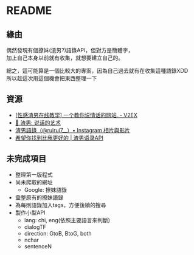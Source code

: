 # README

## 緣由

偶然發現有個撩妹(渣男?)語錄API，但對方是簡體字，  
加上自己本身以前就有收集，就想要建立自己的。  

總之，這可能算是一個比較大的專案，因為自己過去就有在收集這種語錄XDD  
所以趁這次用這個機會把東西整理一下

## 資源

- [[性感渣男在线教学] 一个教你说情话的网站. - V2EX](https://www.v2ex.com/t/569853)
- [🐒 渣男: 说话的艺术](https://lovelive.tools/)
- [渣男語錄（@ruirui7__）• Instagram 相片與影片](https://www.instagram.com/ruirui7__/)
- [希望你找到比我更好的 | 渣男语录API](https://api.qsit.xin/)

## 未完成項目

- 整理第一版程式
- 尚未爬取的網址
  - Google: 撩妹語錄
- 彙整原有的撩妹語錄
- 為每則語錄加入tags，方便後續的搜尋
- 製作小型API
  - lang: chi, eng(依照主要語言來判斷)
  - dialogTF
  - direction: GtoB, BtoG, both
  - nchar
  - sentenceN
